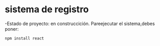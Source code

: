 <h1>sistema de registro</h1>

-Estado de proyecto: en construccición.
Pareejecutar el sistema,debes poner:

```npm install react```

